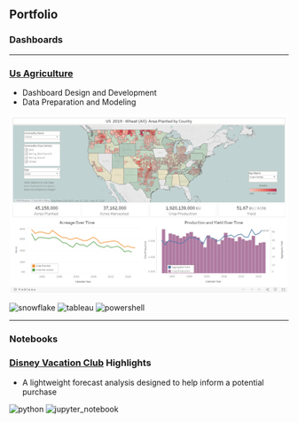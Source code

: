 ## Portfolio

### Dashboards

---

### [Us Agriculture](dashboards/us_agriculture)

* Dashboard Design and Development
* Data Preparation and Modeling

[![Us Agriculture Image](images/tableau_public_us_agriculture_dashboard_preview.png)](dashboards/us_agriculture)

![snowflake](https://img.shields.io/badge/Snowflake-white?logo=snowflake)
![tableau](https://img.shields.io/badge/Tableau-white?logo=tableau)
![powershell](https://img.shields.io/badge/Powershell-white?logo=powershell)

---

### Notebooks

### [Disney Vacation Club](notebooks/disney_vacation_club) Highlights

* A lightweight forecast analysis designed to help inform a potential purchase

![python](https://img.shields.io/badge/Python-white?logo=python) ![jupyter_notebook](https://img.shields.io/badge/Jupyter-white?logo=Jupyter)
